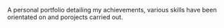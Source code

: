 A personal portfolio detailing my achievements, various skills have been orientated on and porojects carried out.
